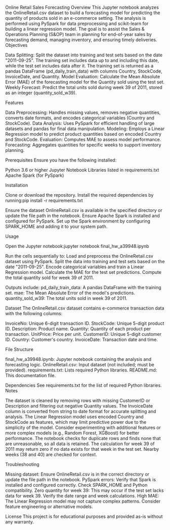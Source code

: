 Online Retail Sales Forecasting
Overview
This Jupyter notebook analyzes the OnlineRetail.csv dataset to build a forecasting model for predicting the quantity of products sold in an e-commerce setting. The analysis is performed using PySpark for data preprocessing and scikit-learn for building a linear regression model. The goal is to assist the Sales & Operations Planning (S&OP) team in planning for end-of-year sales by forecasting demand, managing inventory, and ensuring timely deliveries.
Objectives

Data Splitting: Split the dataset into training and test sets based on the date "2011-09-25". The training set includes data up to and including this date, while the test set includes data after it. The training set is returned as a pandas DataFrame (pd_daily_train_data) with columns Country, StockCode, InvoiceDate, and Quantity.
Model Evaluation: Calculate the Mean Absolute Error (MAE) of the forecasting model for the Quantity sold using the test set.
Weekly Forecast: Predict the total units sold during week 39 of 2011, stored as an integer (quantity_sold_w39).

Features

Data Preprocessing: Handles missing values, removes negative quantities, converts date formats, and encodes categorical variables (Country and StockCode).
Data Analysis: Uses PySpark for efficient handling of large datasets and pandas for final data manipulation.
Modeling: Employs a Linear Regression model to predict product quantities based on encoded Country and StockCode.
Evaluation: Computes MAE to assess model performance.
Forecasting: Aggregates quantities for specific weeks to support inventory planning.

Prerequisites
Ensure you have the following installed:

Python 3.6 or higher
Jupyter Notebook
Libraries listed in requirements.txt
Apache Spark (for PySpark)

Installation

Clone or download the repository.
Install the required dependencies by running:pip install -r requirements.txt


Ensure the dataset OnlineRetail.csv is available in the specified directory or update the file path in the notebook.
Ensure Apache Spark is installed and configured for PySpark. Set up the Spark environment by configuring SPARK_HOME and adding it to your system path.

Usage

Open the Jupyter notebook:jupyter notebook final_hw_a39948.ipynb


Run the cells sequentially to:
Load and preprocess the OnlineRetail.csv dataset using PySpark.
Split the data into training and test sets based on the date "2011-09-25".
Encode categorical variables and train a Linear Regression model.
Calculate the MAE for the test set predictions.
Compute the total quantity sold for week 39 of 2011.


Outputs include:
pd_daily_train_data: A pandas DataFrame with the training set.
mae: The Mean Absolute Error of the model's predictions.
quantity_sold_w39: The total units sold in week 39 of 2011.



Dataset
The OnlineRetail.csv dataset contains e-commerce transaction data with the following columns:

InvoiceNo: Unique 6-digit transaction ID.
StockCode: Unique 5-digit product ID.
Description: Product name.
Quantity: Quantity of each product per transaction.
UnitPrice: Price per unit.
CustomerID: Unique 5-digit customer ID.
Country: Customer's country.
InvoiceDate: Transaction date and time.

File Structure

final_hw_a39948.ipynb: Jupyter notebook containing the analysis and forecasting logic.
OnlineRetail.csv: Input dataset (not included; must be provided).
requirements.txt: Lists required Python libraries.
README.md: This documentation file.

Dependencies
See requirements.txt for the list of required Python libraries.
Notes

The dataset is cleaned by removing rows with missing CustomerID or Description and filtering out negative Quantity values.
The InvoiceDate column is converted from string to date format for accurate splitting and analysis.
The Linear Regression model uses encoded Country and StockCode as features, which may limit predictive power due to the simplicity of the model. Consider experimenting with additional features or more complex models (e.g., Random Forest, XGBoost) for better performance.
The notebook checks for duplicate rows and finds none that are unreasonable, so all data is retained.
The calculation for week 39 of 2011 may return zero if no data exists for that week in the test set. Nearby weeks (38 and 40) are checked for context.

Troubleshooting

Missing dataset: Ensure OnlineRetail.csv is in the correct directory or update the file path in the notebook.
PySpark errors: Verify that Spark is installed and configured correctly. Check SPARK_HOME and Python compatibility.
Zero quantity for week 39: This may occur if the test set lacks data for week 39. Verify the date range and week calculations.
High MAE: The Linear Regression model may not capture complex patterns. Consider feature engineering or alternative models.

License
This project is for educational purposes and provided as-is without any warranty.

